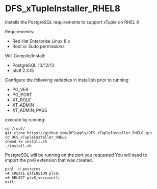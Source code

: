 # DFS_xTupleInstaller_RHEL8
Installs the PostgreSQL requirements to support xTuple on RHEL 8

Requirements:
- Red Hat Enterprise Linux 8.x
- Root or Sudo permissions

Will Compile/Install:
- PostgreSQL 10/12/13
- plv8 2.3.15

Configure the following variables in install.sh prior to running:
- PG_VER
- PG_PORT
- XT_ROLE
- XT_ADMIN
- XT_ADMIN_PASS

execute by running:
```
cd /root/
git clone https://github.com/DFSupply/DFS_xTupleInstaller_RHEL8.git
cd DFS_xTupleInstaller_RHEL8
chmod +x install.sh
./install.sh
```

PostgreSQL will be running on the port you requested
You will need to import the plv8 extension that was created.
```
psql -U postgres
=# CREATE EXTENSION plv8;
=# SELECT plv8_version();
exit;
```